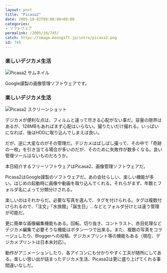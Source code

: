 ```yaml
---
layout: post
title: "Picasa2"
date: 2005-10-02T09:00:00+09:00
categories:
- ソフトウェア
permalink: /2005/10/745/
catch: https://image.moongift.jp/intro/picasa2.png
id: 745
---
```

### 楽しいデジカメ生活
  

 ![Picasa2 サムネイル](https://image.moongift.jp/intro/picasa2.s.png "Picasa2 サムネイル")
  
Google謹製の画像管理ソフトウェアです。  
<!--more-->  

### 楽しいデジカメ生活
  

![Picasa2 スクリーンショット](https://image.moongift.jp/intro/picasa2.png "Picasa2 スクリーンショット")

  

デジカメが便利な点は、フィルムと違って尽きる心配がない事だ。容量の限界はあるが、128MBもあればまず心配はいらない。撮りたいだけ撮れる。いっぱいになれば、後はHDDに取り込んでしまえば良い。

  

だが、逆に大変なのがその管理だ。デジカメはばしばし撮って、その中で「奇跡の一枚」を引き当てる場合が多いのだが、そのために失敗作が数多くなる。良い管理ツールはないものだろうか。

  

本日紹介するフリーソフトウェアはPicasa2、画像管理ソフトウェアだ。

  

Picasa2はGoogle謹製のソフトウェアだ。あの会社らしい、楽しい機能が多い。はじめの起動時に画像や動画を取り込んでくれる。それらがまず、年数とフォルダ名によって分類分けされる。

  

楽しいのはそれからだ。必要な写真を選んで、タグを付けられる。タグは複数付けられるので、「注文」「水族館」「誕生日」…などとフォルダ分けとは違う管理が可能だ。

  

更に簡単な画像編集機能もある。回転、切り抜き、コントラスト、赤目処理などデジカメ編集で必要そうな機能はボタン一つで出来る。また、複数の写真をコラージュしたり、Bloggerへの投稿、デジカメプリント等の機能もある（現在、デジカメプリントは日本未対応）。

  

動作がアニメーションしたり、各アイコンにも分かりやすく工夫が随所にしてある。楽しい思い出が詰まったデジカメ生活、Picasa2は更に盛り上げてくれる事間違いなしだ。

